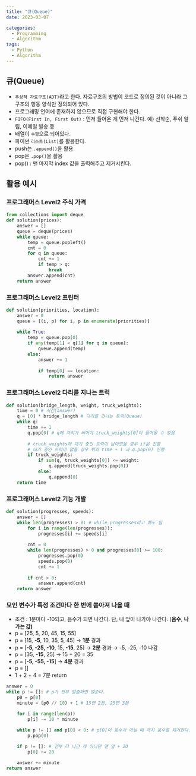 ```yaml
---
title: "큐(Queue)"
date: 2023-03-07

categories:
  - Programming
  - Algorithm
tags:
  - Python
  - Algorithm  
---
```


## 큐(Queue)
- `추상적 자료구조(ADT)`라고 한다. 자료구조의 방법이 코드로 정의된 것이 아니라 그 구조의 행동 양식만 정의되어 있다.
- 프로그래밍 언어에 존재하지 않으므로 직접 구현해야 한다.
- `FIFO(First In, First Out)` : 먼저 들어온 게 먼저 나간다. 예) 선착순, 푸쉬 알림, 이메일 발송 등
- 배열이 `수평`으로 되어있다.
- 파이썬 `리스트(List)`를 활용한다.
- push는 `.append()`을 활용
- pop은 `.pop()`을 활용        
- pop() : 맨 마지막 index 값을 출력해주고 제거시킨다.

## 활용 예시
### 프로그래머스 Level2 주식 가격
```python
from collections import deque
def solution(prices):
    answer = []
    queue = deque(prices)
    while queue:
        temp = queue.popleft()
        cnt = 0
        for q in queue:
            cnt += 1
            if temp > q:
                break
        answer.append(cnt)
    return answer
```

### 프로그래머스 Level2 프린터
```python
def solution(priorities, location):
    answer = 0
    queue = [(i, p) for i, p in enumerate(priorities)]
    
    while True:
        temp = queue.pop(0)
        if any(temp[1] < q[1] for q in queue):
            queue.append(temp)
        else:
            answer += 1
            
            if temp[0] == location:
                return answer
```

### 프로그래머스 Level2 다리를 지나는 트럭
```python
def solution(bridge_length, weight, truck_weights):
    time = 0 # 시간(answer)
    q = [0] * bridge_length # 다리를 건너는 트럭(Queue)
    while q:
        time += 1
        q.pop(0) # q에 자리가 비어야 truck_weights[0]이 들어올 수 있음
        
        # truck_weights에 대기 중인 트럭이 남아있을 경우 if문 진행
        # 대기 중인 트럭이 없을 경우 위의 time + 1 과 q.pop(0) 진행
        if truck_weights:
            if sum(q, truck_weights[0]) <= weight:
                q.append(truck_weights.pop(0))
            else:
                q.append(0)
    return time
```

### 프로그래머스 Level2 기능 개발
```python
def solution(progresses, speeds):
    answer = []
    while len(progresses) > 0: # while progresses라고 해도 됨
        for i in range(len(progresses)):
            progresses[i] += speeds[i]
            
        cnt = 0
        while len(progresses) > 0 and progresses[0] >= 100:
            progresses.pop(0)
            speeds.pop(0)
            cnt += 1
        
        if cnt > 0:
            answer.append(cnt)
    return answer
```

### 모인 변수가 특정 조건마다 한 번에 쏟아져 나올 때
- 조건 : 1분마다 -10되고, 음수가 되면 나간다. 단, 내 앞이 나가야 나간다. (**음수**, **나가는 값)**
- p = [25, 5, 20, 45, 15, 55]
- p = [15, **-5**, 10, 35, 5, 45] → **1분** 경과
- p = [**-5, -25, -10**, 15, **-15**, 25] → **2분** 경과 → -5, -25, -10 나감
- p = [35, **-15**, 25] → 15 + 20 = 35
- p = [**-5, -55, -15**] → **4분** 경과
- p = []
- 1 + 2 + 4 = 7분 return

```python
answer = 0
while p != []: # p가 전부 탈출하면 멈춘다.
	p0 = p[0]
	minute = (p0 // 10) + 1 # 15면 2분, 25면 3분

	for i in range(len(p))
		p[i] -= 10 * minute

	while p != [] and p[0] < 0: # p[0]이 음수가 아닐 때 까지 음수를 제거한다.
		p.pop(0)
	
	if p != []: # 전부 다 나간 게 아니면 맨 앞 + 20
		p[0] += 20

	answer += minute
return answer
```
